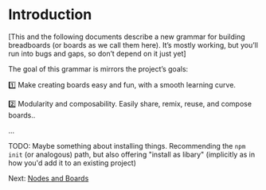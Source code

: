# Introduction

[This and the following documents describe a new grammar for building
breadboards (or boards as we call them here). It’s mostly working, but you’ll
run into bugs and gaps, so don’t depend on it just yet]

The goal of this grammar is mirrors the project’s goals:

1️⃣ Make creating boards easy and fun, with a smooth learning curve.

2️⃣ Modularity and composability. Easily share, remix, reuse, and compose
boards..

...

TODO: Maybe something about installing things. Recommending the `npm init` (or
analogous) path, but also offering "install as libary" (implicitly as in how
you'd add it to an existing project)

Next: [Nodes and Boards](2-nodes-and-boards.md)
